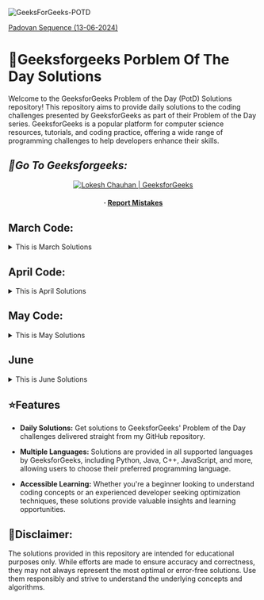 
![GeeksForGeeks-POTD](https://socialify.git.ci/HackResist/GeeksforGeeks-POTD/image?description=1&descriptionEditable=Welcome%20to%20the%20repository.%20This%20repository%20Helps%20to%20Improve%20Your%20Coding%20Skills.%20&font=Rokkitt&name=1&owner=1&pattern=Solid&stargazers=1&theme=Dark)

[Padovan Sequence
(13-06-2024)](https://github.com/HackResist/GeeksForGeeks-POTD/tree/main/June/13-06-2024) 

<!--
<p align="center">
  <a href="#blank"><img src="Geeksforgeeks.png" alt="HackResist"></a>
</p>
<div align='left'>
-->
<h1>📖Geeksforgeeks Porblem Of The Day Solutions</h1> 
</div>

<p>  Welcome to the GeeksforGeeks Problem of the Day (PotD) Solutions repository! This repository aims to provide daily solutions to the coding challenges presented by GeeksforGeeks as part of their Problem of the Day series. GeeksforGeeks is a popular platform for computer science resources, tutorials, and coding practice, offering a wide range of programming challenges to help developers enhance their skills.   </p>
 
 ## *🔹Go To Geeksforgeeks:*
<div align='center'>  <a href="https://geeksforgeeks.org/"><img src="https://img.shields.io/badge/GeeksforGeeks-100000?style=plastic&logo=geeksforgeeks&logoColor=FFFFFF&labelColor=42BA3D&color=23891F" alt="Lokesh Chauhan | GeeksforGeeks"/></a>
  </div>
 
<div align='center'>
<h4> <span> · </span> <a href="https://github.com/HackResist/GeeksForGeeks-POTD/issues"> Report Mistakes </a> </h4>
</div>

## March Code:
<details>
<summary>This is March Solutions</summary>

[17-03-2024](https://github.com/HackResist/GeeksForGeeks-POTD/tree/main/17-03-2024)

[18-03-2024](https://github.com/HackResist/GeeksForGeeks-POTD/tree/main/18-03-2024)

[19-03-2024](https://github.com/HackResist/GeeksForGeeks-POTD/tree/main/19-03-2024)

[20-03-2024](https://github.com/HackResist/GeeksForGeeks-POTD/tree/main/20-03-2024) 

[21-03-2024](https://github.com/HackResist/GeeksForGeeks-POTD/tree/main/21-03-2024)

[22-03-2024](https://github.com/HackResist/GeeksForGeeks-POTD/tree/main/22-03-2024)

[23-03-2024](https://github.com/HackResist/GeeksForGeeks-POTD/tree/main/23-03-2024)

[24-03-2024](https://github.com/HackResist/GeeksForGeeks-POTD/tree/main/24-03-2024) 

[25-03-2024](https://github.com/HackResist/GeeksForGeeks-POTD/tree/main/25-03-2024)

[26-03-2024](https://github.com/HackResist/GeeksForGeeks-POTD/tree/main/26-03-2024)

[27-03-2024](https://github.com/HackResist/GeeksForGeeks-POTD/tree/main/27-03-2024)

[28-03-2024](https://github.com/HackResist/GeeksForGeeks-POTD/tree/main/28-03-2024) 


[30-03-2024](https://github.com/HackResist/GeeksForGeeks-POTD/tree/main/30-03-2024)

[31-03-2024](https://github.com/HackResist/GeeksForGeeks-POTD/tree/main/31-03-2024) 


</details>


## April Code:
<details>
<summary>This is April Solutions</summary>

[01-04-2024](https://github.com/HackResist/GeeksForGeeks-POTD/tree/main/1-04-2024)

[02-04-2024](https://github.com/HackResist/GeeksForGeeks-POTD/tree/main/2-04-2024)

[03-04-2024](https://github.com/HackResist/GeeksForGeeks-POTD/tree/main/03-04-2024)

[04-04-2024](https://github.com/HackResist/GeeksForGeeks-POTD/tree/main/04-04-2024)

[05-04-2024](https://github.com/HackResist/GeeksForGeeks-POTD/tree/main/05-04-2024)

[06-04-2024](https://github.com/HackResist/GeeksForGeeks-POTD/tree/main/06-04-2024)

[07-04-2024](https://github.com/HackResist/GeeksForGeeks-POTD/tree/main/07-04-2024)

[08-04-2024](https://github.com/HackResist/GeeksForGeeks-POTD/tree/main/08-04-2024)

[09-04-2024](https://github.com/HackResist/GeeksForGeeks-POTD/tree/main/09-04-2024)

[10-04-2024](https://github.com/HackResist/GeeksForGeeks-POTD/tree/main/10-04-2024)

[11-04-2024](https://github.com/HackResist/GeeksForGeeks-POTD/tree/main/11-04-2024)

[12-04-2024](https://github.com/HackResist/GeeksForGeeks-POTD/tree/main/12-04-2024)

[13-04-2024](https://github.com/HackResist/GeeksForGeeks-POTD/tree/main/13-04-2024)

[14-04-2024](https://github.com/HackResist/GeeksForGeeks-POTD/tree/main/14-04-2024)


[15-04-2024](https://github.com/HackResist/GeeksForGeeks-POTD/tree/main/15-04-2024)

[16-04-2024](https://github.com/HackResist/GeeksForGeeks-POTD/tree/main/16-04-2024)

[17-04-2024](https://github.com/HackResist/GeeksForGeeks-POTD/tree/main/17-04-2024)

[18-04-2024](https://github.com/HackResist/GeeksForGeeks-POTD/tree/main/18-04-2024)

[19-04-2024](https://github.com/HackResist/GeeksForGeeks-POTD/tree/main/19-04-2024)

[20-04-2024](https://github.com/HackResist/GeeksForGeeks-POTD/tree/main/20-04-2024)

[21-04-2024](https://github.com/HackResist/GeeksForGeeks-POTD/tree/main/21-04-2024)

[22-04-2024](https://github.com/HackResist/GeeksForGeeks-POTD/tree/main/22-04-2024)

[23-04-2024](https://github.com/HackResist/GeeksForGeeks-POTD/tree/main/23-04-2024)

[24-04-2024](https://github.com/HackResist/GeeksForGeeks-POTD/tree/main/24-04-2024)

[25-04-2024](https://github.com/HackResist/GeeksForGeeks-POTD/tree/main/25-04-2024)

[26-04-2024](https://github.com/HackResist/GeeksForGeeks-POTD/tree/main/26-04-2024)

[27-04-2024](https://github.com/HackResist/GeeksForGeeks-POTD/tree/main/27-04-2024)

[28-04-2024](https://github.com/HackResist/GeeksForGeeks-POTD/tree/main/28-04-2024)

[30-04-2024](https://github.com/HackResist/GeeksForGeeks-POTD/tree/main/30-04-2024)

</details>

## May Code:
<details>
<summary>This is May Solutions</summary>

[01-05-2024](https://github.com/HackResist/GeeksForGeeks-POTD/tree/main/01-05-2024)

[02-05-2024](https://github.com/HackResist/GeeksForGeeks-POTD/tree/main/02-05-2024)

[03-05-2024](https://github.com/HackResist/GeeksForGeeks-POTD/tree/main/03-05-2024)

[04-05-2024](https://github.com/HackResist/GeeksForGeeks-POTD/tree/main/04-05-2024)

[05-05-2024](https://github.com/HackResist/GeeksForGeeks-POTD/tree/main/05-05-2024)

[06-05-2024](https://github.com/HackResist/GeeksForGeeks-POTD/tree/main/06-05-2024)

[07-05-2024](https://github.com/HackResist/GeeksForGeeks-POTD/tree/main/07-05-2024)

[08-05-2024](https://github.com/HackResist/GeeksForGeeks-POTD/tree/main/08-05-2024)

[09-05-2024](https://github.com/HackResist/GeeksForGeeks-POTD/tree/main/09-05-2024)

[10-05-2024](https://github.com/HackResist/GeeksForGeeks-POTD/tree/main/10-05-2024)

[11-05-2024](https://github.com/HackResist/GeeksForGeeks-POTD/tree/main/11-05-2024)

[12-05-2024](https://github.com/HackResist/GeeksForGeeks-POTD/tree/main/12-05-2024)

[13-05-2024](https://github.com/HackResist/GeeksForGeeks-POTD/tree/main/13-05-2024)

</details>

## June

<details>
  <summary>This is June Solutions</summary>
  
  [06-06-2024](https://github.com/HackResist/GeeksForGeeks-POTD/tree/main/June/06-06-2024)
  
  [07-06-2024](https://github.com/HackResist/GeeksForGeeks-POTD/tree/main/June/07-06-2024)
  
  [08-06-2024](https://github.com/HackResist/GeeksForGeeks-POTD/tree/main/June/08-06-2024)
  
  [09-06-2024](https://github.com/HackResist/GeeksForGeeks-POTD/tree/main/June/09-06-2024)
  
  [10-06-2024](https://github.com/HackResist/GeeksForGeeks-POTD/tree/main/June/10-06-2024)
  
  [11-06-2024](https://github.com/HackResist/GeeksForGeeks-POTD/tree/main/June/11-06-2024)
  
  [12-06-2024](https://github.com/HackResist/GeeksForGeeks-POTD/tree/main/June/12-06-2024)
  
  [13-06-2024](https://github.com/HackResist/GeeksForGeeks-POTD/tree/main/June/13-06-2024)
</details>


## ⭐️Features
 - **Daily Solutions:**   Get solutions to GeeksforGeeks' Problem of the Day challenges delivered straight from my GitHub repository.


 - **Multiple Languages:** Solutions are provided in all supported languages by GeeksforGeeks, including Python, Java, C++, JavaScript, and more, allowing users to choose their preferred programming language.

 - **Accessible Learning:** Whether you're a beginner looking to understand coding concepts or an experienced developer seeking optimization techniques, these solutions provide valuable insights and learning opportunities.

## **💬Disclaimer:** 
The solutions provided in this repository are intended for educational purposes only. While efforts are made to ensure accuracy and correctness, they may not always represent the most optimal or error-free solutions. Use them responsibly and strive to understand the underlying concepts and algorithms.
